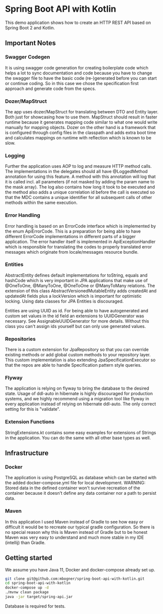 # Spring Boot API with Kotlin

This demo application shows how to create an HTTP REST API based on Spring Boot 2 and Kotlin.

## Important Notes

### Swagger Codegen

It is using swagger code generation for creating boilerplate code which helps a lot to sync documentation and code
because you have to change the swagger file to have the basic code (re-)generated before you can start or continue
coding. So in this case we chose the specification first approach and generate code from the specs.

### Dozer/MapStruct

The app uses dozer/MapStruct for translating between DTO and Entity layer. Both just for showcasing how to use them.
MapStruct should result in faster runtime because it generates mapping code similar to what one would write manually for
mapping objects. Dozer on the other hand is a framework that is configured through config files in the classpath and
adds extra boot time and calculates mappings on runtime with reflection which is known to be slow.

### Logging

Further the application uses AOP to log and measure HTTP method calls. The implementations in the delegates should all
have @LoggedMethod annotation for using this feature. A method with this annotation will log that it is called incl. all
parameters (if not masked by adding the param name to the mask array). The log also contains how long it took to be
executed and the method also adds a unique correlation id before the call is executed so that the MDC contains a unique
identifier for all subsequent calls of other methods within the same execution.

### Error Handling

Error handling is based on an ErrorCode interface which is implemented by the enum ApiErrorCode. This is a preparation
for being able to have different ErrorCode implementations in different parts of a bigger application. The error handler
itself is implemented in ApiExceptionHandler which is responsible for translating the codes to properly translated error
messages which originate from locale/messages resource bundle.

### Entities

AbstractEntity defines default implementations for toString, equals and hashCode which is very important in JPA
applications that make use of @OneToOne, @ManyToOne, @OneToOne or @ManyToMany relations. The extension of this class
AbstractVersionedMutableEntity adds createdAt and updatedAt fields plus a lockVersion which is important for optimistic
locking. Using data classes for JPA Entities is discouraged.

Entities are using UUID as id. For being able to have autogenerated and custom set values in the id field an extensions
to UUIDGenerator was necessary. See AssignableUUIDGenerator for more details. Without this class you can't assign ids
yourself but can only use generated values.

### Repositories

There is a custom extension for JpaRepository so that you can override existing methods or add global custom methods to
your repository layer. This custom implementation is also extending JpaSpecificationExecutor so that the repos are able
to handle Specification pattern style queries.

### Flyway

The application is relying on flyway to bring the database to the desired state. Usage of ddl-auto in hibernate is
highly discouraged for production systems, and we highly recommend using a migration tool like flyway in every
application instead of relying on hibernate ddl-auto. The only correct setting for this is "validate".

### Extension Functions

StringExtensions.kt contains some easy examples for extensions of Strings in the application. You can do the same with
all other base types as well.

## Infrastructure

### Docker

The application is using PostgreSQL as database which can be started with the added docker-compose.yml file for local
development. WARNING: Stored data in the defined container won't survive recreation of the container because it doesn't
define any data container nor a path to persist data.

### Maven

In this application I used Maven instead of Gradle to see how easy or difficult it would be to recreate our typical
gradle configuration. So there is no special reason why this is Maven instead of Gradle but to be honest Maven was very
easy to understand and much more stable in my IDE (intellij) than Gradle.

## Getting started

We assume you have Java 11, Docker and docker-compose already set up.

```bash
git clone git@github.com:mbogner/spring-boot-api-with-kotlin.git
cd spring-boot-api-with-kotlin
docker-compose up -d
./mvnw clean package
java -jar target/spring-api.jar
```

Database is required for tests.
